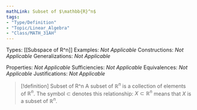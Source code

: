 ```yaml
---
mathLink: Subset of $\mathbb{R}^n$
tags:
- "Type/Definition"
- "Topic/Linear_Algebra"
- "Class/MATH_31AH"
---
```

Types: [[Subspace of R^n]]
Examples: <i>Not Applicable</i>
Constructions: <i>Not Applicable</i>
Generalizations: <i>Not Applicable</i>

Properties: <i>Not Applicable</i>
Sufficiencies: <i>Not Applicable</i>
Equivalences: <i>Not Applicable</i>
Justifications: <i>Not Applicable</i>

> [!definition] Subset of R^n
> A subset of $\mathbb{R}^n$ is a collection of elements of $\mathbb{R}^n$. The symbol $\subset$ denotes this relationship: $X\subset \mathbb{R}^n$ means that $X$ is a subset of $\mathbb{R}^n$.  
